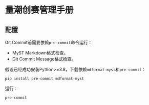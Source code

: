 # 量潮创赛管理手册

## 配置

Git Commit前需要依赖`pre-commit`命令运行：

- MyST Markdown格式检查。
- Git Commit Message格式检查。

假设已经成功安装Python>=3.8，下载依赖`mdformat-myst`和`pre-commit`：

```shell
pip install pre-commit mdformat-myst
```

运行：

```shell
pre-commit
```
